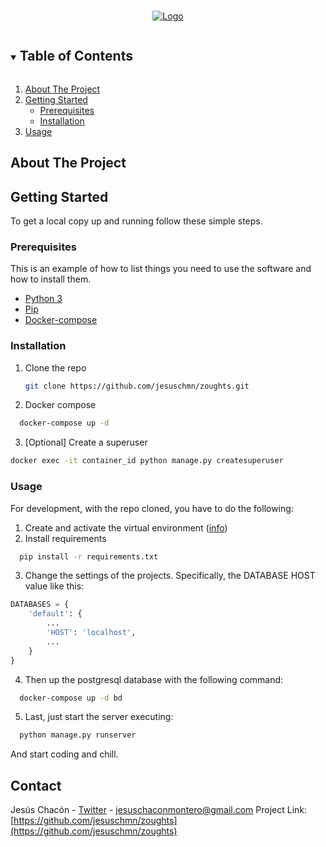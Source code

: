 <!-- [![Contributors][contributors-shield]][contributors-url]
[![Forks][forks-shield]][forks-url]
[![Stargazers][stars-shield]][stars-url]
[![Issues][issues-shield]][issues-url]
[![MIT License][license-shield]][license-url]
[![LinkedIn][linkedin-shield]][linkedin-url] -->

<!-- PROJECT LOGO -->
<br />
<p align="center">
  <a href="https://github.com/jesuschm/zought">
    <img src="https://user-images.githubusercontent.com/548486/131215048-3e3223d2-5856-4687-b2ee-1774e2216726.png" alt="Logo">
  </a>

  <!-- <h3 align="center">Zoughts</h3>-->
</p>

<!-- TABLE OF CONTENTS -->
<details open="open">
  <summary><h2 style="display: inline-block">Table of Contents</h2></summary>
  <ol>
    <li>
      <a href="#about-the-project">About The Project</a>
    </li>
    <li>
      <a href="#getting-started">Getting Started</a>
      <ul>
        <li><a href="#prerequisites">Prerequisites</a></li>
        <li><a href="#installation">Installation</a></li>
      </ul>
    </li>
    <li><a href="#usage">Usage</a></li>
  </ol>
</details>



<!-- ABOUT THE PROJECT -->
## About The Project


<!-- GETTING STARTED -->
## Getting Started

To get a local copy up and running follow these simple steps.

### Prerequisites

This is an example of how to list things you need to use the software and how to install them.
* <a href="https://docs.python.org/3/using/index.html">Python 3</a>
* <a href="https://packaging.python.org/tutorials/installing-packages/">Pip</a>
* <a href="https://docs.docker.com/compose/install/">Docker-compose</a>
  
### Installation

1. Clone the repo
   ```sh
   git clone https://github.com/jesuschmn/zoughts.git
   ```
2. Docker compose
  ```sh
    docker-compose up -d
  ```
3. [Optional] Create a superuser
  ```sh
  docker exec -it container_id python manage.py createsuperuser
  ```
  
### Usage
For development, with the repo cloned, you have to do the following:

1. Create and activate the virtual environment (<a href="https://docs.python.org/3/using/index.html">info</a>)
2. Install requirements
  ```sh
    pip install -r requirements.txt
  ```
3. Change the settings of the projects. Specifically, the DATABASE HOST value like this:
```py
DATABASES = {
    'default': {
        ...
        'HOST': 'localhost',
        ...
    }   
}
```
4. Then up the postgresql database with the following command:
```sh
  docker-compose up -d bd
```
5. Last, just start the server executing:
```sh
  python manage.py runserver
```
And start coding and chill.

<!-- CONTACT -->
## Contact

Jesús Chacón - <a href="https://twitter.com/jchaconmontero">Twitter</a> - jesuschaconmontero@gmail.com
Project Link: [https://github.com/jesuschmn/zoughts](https://github.com/jesuschmn/zoughts)

<!-- MARKDOWN LINKS & IMAGES -->
<!-- https://www.markdownguide.org/basic-syntax/#reference-style-links -->
[linkedin-url]: https://www.linkedin.com/in/jchaconmontero/
